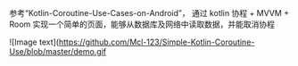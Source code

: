 参考“Kotlin-Coroutine-Use-Cases-on-Android”， 通过 kotlin 协程 + MVVM + Room 实现一个简单的页面，能够从数据库及网络中读取数据，并能取消协程

![Image text](https://github.com/Mcl-123/Simple-Kotlin-Coroutine-Use/blob/master/demo.gif